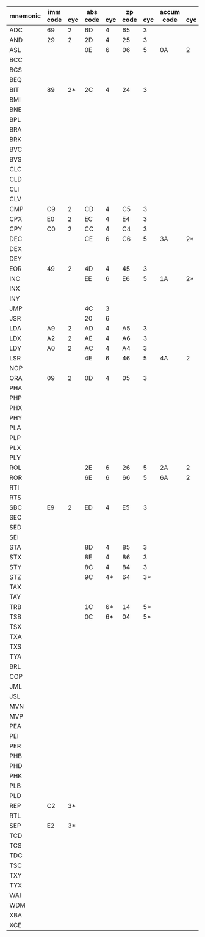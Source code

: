 mnemonic|imm<br />code|<br />cyc|abs<br />code|<br />cyc|zp<br />code|<br />cyc|accum<br />code|<br />cyc|impl<br />code|<br />cyc|(zp,x)<br />code|<br />cyc|(zp),y<br />code|<br />cyc|zp,x<br />code|<br />cyc|zp,y<br />code|<br />cyc|abs,x<br />code|<br />cyc|abs,y<br />code|<br />cyc|rel<br />code|<br />cyc|(abs)<br />code|<br />cyc|(abs,x)<br />code|<br />cyc|(zp)<br />code|<br />cyc|rell<br />code|<br />cyc|s<br />code|<br />cyc|[d]<br />code|<br />cyc|[d],y<br />code|<br />cyc|absl<br />code|<br />cyc|absl,x<br />code|<br />cyc|d,s<br />code|<br />cyc|(d,s),y<br />code|<br />cyc|xyc<br />code|<br />cyc
---|---|---|---|---|---|---|---|---|---|---|---|---|---|---|---|---|---|---|---|---|---|---|---|---|---|---|---|---|---|---|---|---|---|---|---|---|---|---|---|---|---|---|---|---|---|---|---|---
ADC|69 |2|6D |4|65 |3|||||61 |6|71 |5|75 |4|||7D |4|79 |4|||||||72 |5*|||||67 |6*|77 |6*|6F |5*|7F |5*|63 |4*|73 |7*||
AND|29 |2|2D |4|25 |3|||||21 |6|31 |5|35 |4|||3D |4|39 |4|||||||32 |5*|||||27 |6*|37 |6*|2F |5*|3F |5*|23 |4*|33 |7*||
ASL|||0E |6|06 |5|0A |2|||||||16 |6|||1E |6||||||||||||||||||||||||||||
BCC|||||||||||||||||||||||90 |2||||||||||||||||||||||||
BCS|||||||||||||||||||||||B0 |2||||||||||||||||||||||||
BEQ|||||||||||||||||||||||F0 |2||||||||||||||||||||||||
BIT|89 |2*|2C |4|24 |3|||||||||34 |4*|||3C |4*||||||||||||||||||||||||||||
BMI|||||||||||||||||||||||30 |2||||||||||||||||||||||||
BNE|||||||||||||||||||||||D0 |2||||||||||||||||||||||||
BPL|||||||||||||||||||||||10 |2||||||||||||||||||||||||
BRA|||||||||||||||||||||||80 |2*||||||||||||||||||||||||
BRK|||||||||00 |7||||||||||||||||||||||||||||||||||||||
BVC|||||||||||||||||||||||50 |2||||||||||||||||||||||||
BVS|||||||||||||||||||||||70 |2||||||||||||||||||||||||
CLC|||||||||18 |2||||||||||||||||||||||||||||||||||||||
CLD|||||||||D8 |2||||||||||||||||||||||||||||||||||||||
CLI|||||||||58 |2||||||||||||||||||||||||||||||||||||||
CLV|||||||||B8 |2||||||||||||||||||||||||||||||||||||||
CMP|C9 |2|CD |4|C5 |3|||||C1 |6|D1 |5|D5 |4|||DD |4|D9 |4|||||||D2 |5*|||||C7 |6*|D7 |6*|CF |5*|DF |5*|C3 |4*|D3 |7*||
CPX|E0 |2|EC |4|E4 |3||||||||||||||||||||||||||||||||||||||||||
CPY|C0 |2|CC |4|C4 |3||||||||||||||||||||||||||||||||||||||||||
DEC|||CE |6|C6 |5|3A |2*|||||||D6 |6|||DE |6||||||||||||||||||||||||||||
DEX|||||||||CA |2||||||||||||||||||||||||||||||||||||||
DEY|||||||||88 |2||||||||||||||||||||||||||||||||||||||
EOR|49 |2|4D |4|45 |3|||||41 |6|51 |5|55 |4|||5D |4|59 |4|||||||52 |5*|||||47 |6*|57 |6*|4F |5*|5F |5*|43 |4*|53 |7*||
INC|||EE |6|E6 |5|1A |2*|||||||F6 |6|||FE |6||||||||||||||||||||||||||||
INX|||||||||E8 |2||||||||||||||||||||||||||||||||||||||
INY|||||||||C8 |2||||||||||||||||||||||||||||||||||||||
JMP|||4C |3|||||||||||||||||||||6C |6|7C |6*|||||||||||5C |4*||||||||
JSR|||20 |6|||||||||||||||||||||||FC |8*||||||||||||||||||||
LDA|A9 |2|AD |4|A5 |3|||||A1 |6|B1 |5|B5 |4|||8D |4|B9 |4|||||||B2 |5*|||||A7 |6*|B7 |6*|AF |5*|BF |5*|A3 |4*|B3 |7*||
LDX|A2 |2|AE |4|A6 |3|||||||||||B6 |4|||BE |4||||||||||||||||||||||||||
LDY|A0 |2|AC |4|A4 |3|||||||||B4 |4|||BC |4||||||||||||||||||||||||||||
LSR|||4E |6|46 |5|4A |2|||||||56 |6|||5E |6||||||||||||||||||||||||||||
NOP|||||||||EA |2||||||||||||||||||||||||||||||||||||||
ORA|09 |2|0D |4|05 |3|||||01 |6|11 |5|15 |4|||1D |4|19 |4|||||||12 |5*|||||07 |6*|17 |6*|0F |5*|1F |5*|03 |4*|13 |7*||
PHA|||||||||48 |3||||||||||||||||||||||||||||||||||||||
PHP|||||||||08 |3||||||||||||||||||||||||||||||||||||||
PHX|||||||||DA |3*||||||||||||||||||||||||||||||||||||||
PHY|||||||||5A |3*||||||||||||||||||||||||||||||||||||||
PLA|||||||||68 |4||||||||||||||||||||||||||||||||||||||
PLP|||||||||28 |4||||||||||||||||||||||||||||||||||||||
PLX|||||||||FA |4*||||||||||||||||||||||||||||||||||||||
PLY|||||||||7A |4*||||||||||||||||||||||||||||||||||||||
ROL|||2E |6|26 |5|2A |2|||||||36 |6|||3E |6||||||||||||||||||||||||||||
ROR|||6E |6|66 |5|6A |2|||||||76 |6|||7E |6||||||||||||||||||||||||||||
RTI|||||||||40 |6||||||||||||||||||||||||||||||||||||||
RTS|||||||||60 |6||||||||||||||||||||||||||||||||||||||
SBC|E9 |2|ED |4|E5 |3|||||E1 |6|F1 |5|F5 |4|||FD |4|F9 |4|||||||F2 |5*|||||E7 |6*|F7 |6*|EF |5*|FF |5*|E3 |4*|F3 |7*||
SEC|||||||||38 |2||||||||||||||||||||||||||||||||||||||
SED|||||||||F8 |2||||||||||||||||||||||||||||||||||||||
SEI|||||||||78 |2||||||||||||||||||||||||||||||||||||||
STA|||8D |4|85 |3|||||81 |6|91 |6|95 |4|||9D |5|99 |5|||||||92 |5*|||||87 |6*|97 |6*|8F |5*|9F |5*|83 |4*|93 |7*||
STX|||8E |4|86 |3|||||||||||96 |4||||||||||||||||||||||||||||||
STY|||8C |4|84 |3|||||||||94 |4||||||||||||||||||||||||||||||||
STZ|||9C |4*|64 |3*|||||||||74 |4*|||9E |5*||||||||||||||||||||||||||||
TAX|||||||||AA |2||||||||||||||||||||||||||||||||||||||
TAY|||||||||A8 |2||||||||||||||||||||||||||||||||||||||
TRB|||1C |6*|14 |5*||||||||||||||||||||||||||||||||||||||||||
TSB|||0C |6*|04 |5*||||||||||||||||||||||||||||||||||||||||||
TSX|||||||||BA |2||||||||||||||||||||||||||||||||||||||
TXA|||||||||8A |2||||||||||||||||||||||||||||||||||||||
TXS|||||||||9A |2||||||||||||||||||||||||||||||||||||||
TYA|||||||||98 |2||||||||||||||||||||||||||||||||||||||
BRL|||||||||||||||||||||||||||||||82 |4*||||||||||||||||
COP|||||||||||||||||||||||||||||||||02 |7*||||||||||||||
JML|||||||||||||||||||||||||DC |6*||||||||||||||||||||||
JSL|||||||||||||||||||||||||||||||||||||||22 |8*||||||||
MVN|||||||||||||||||||||||||||||||||||||||||||||||54 |7*
MVP|||||||||||||||||||||||||||||||||||||||||||||||44 |7*
PEA|||||||||||||||||||||||||||||||||F4 |5*||||||||||||||
PEI|||||||||||||||||||||||||||||||||D4 |6*||||||||||||||
PER|||||||||||||||||||||||||||||||||62 |6*||||||||||||||
PHB|||||||||||||||||||||||||||||||||8B |3*||||||||||||||
PHD|||||||||||||||||||||||||||||||||0B |4*||||||||||||||
PHK|||||||||||||||||||||||||||||||||4B |3*||||||||||||||
PLB|||||||||||||||||||||||||||||||||AB |4*||||||||||||||
PLD|||||||||||||||||||||||||||||||||2B |5*||||||||||||||
REP|C2 |3*||||||||||||||||||||||||||||||||||||||||||||||
RTL|||||||||||||||||||||||||||||||||6B |6*||||||||||||||
SEP|E2 |3*||||||||||||||||||||||||||||||||||||||||||||||
TCD|||||||||5B |2*||||||||||||||||||||||||||||||||||||||
TCS|||||||||1B |2*||||||||||||||||||||||||||||||||||||||
TDC|||||||||7B |2*||||||||||||||||||||||||||||||||||||||
TSC|||||||||3B |2*||||||||||||||||||||||||||||||||||||||
TXY|||||||||9B |2*||||||||||||||||||||||||||||||||||||||
TYX|||||||||BB |2*||||||||||||||||||||||||||||||||||||||
WAI|||||||||CB |3*||||||||||||||||||||||||||||||||||||||
WDM|||||||||42 |2*||||||||||||||||||||||||||||||||||||||
XBA|||||||||EB |3*||||||||||||||||||||||||||||||||||||||
XCE|||||||||FB |2*||||||||||||||||||||||||||||||||||||||
